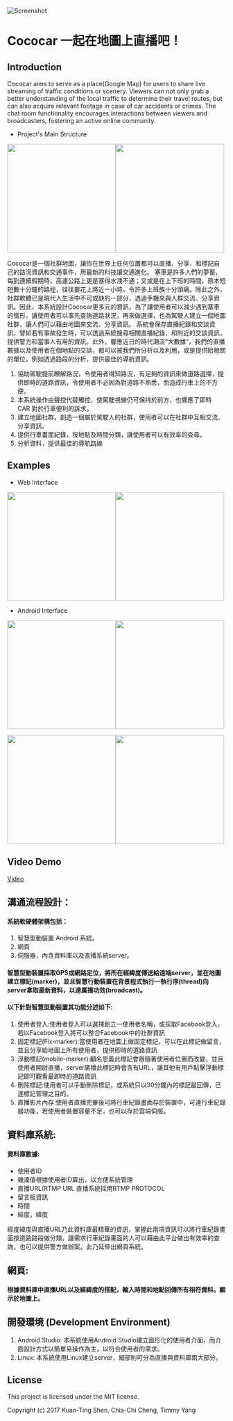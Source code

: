 ![Screenshot](cococar.png)

# Cococar 一起在地圖上直播吧！
## Introduction
Cococar aims to serve as a place(Google Map) for users to share live streaming of traffic conditions or scenery. Viewers can not only grab a better understanding of the local traffic to determine their travel routes, but can also acquire relevant footage in case of car accidents or crimes.  The chat room functionality encourages interactions between viewers and broadcasters, fostering an active online community.

- Project's Main Structure

<img width="250" style="display:inline-block" src="https://imgur.com/SinxUNQ.png"><img  width="250" style="display:inline-block" src="https://imgur.com/InovxoF.png">


Cococar是一個社群地圖，讓你在世界上任何位置都可以直播、分享、和標記自己的路況資訊和交通事件，用最新的科技讓交通進化。
塞車是許多人們的夢靨，每到連續假期時，高速公路上更是塞得水洩不通；又或是在上下班的時間，原本短短數十分鐘的路程，往往要花上將近一小時，令許多上班族十分頭痛。除此之外，社群軟體已是現代人生活中不可或缺的一部分，透過手機來與人群交流、分享資訊。因此，本系統設計Cococar更多元的資訊，為了讓使用者可以減少遇到塞車的情形，讓使用者可以事先查詢道路狀況，再來做選擇，也為駕駛人建立一個地圖社群，讓人們可以藉由地圖來交流、分享資訊。
系統會保存直播紀錄和交談資訊，譬如若有事故發生時，可以透過系統搜尋相關直播紀錄，和附近的交談資訊，提供警方和當事人有用的資訊。此外，響應近日的時代潮流“大數據”，我們的直播數據以及使用者在個地點的交談，都可以被我們所分析以及利用，或是提供給相關的單位，例如透過路段的分析，提供最佳的導航資訊。
1. 協助駕駛提前瞭解路況，令使用者得知路況，有足夠的資訊來做道路選擇，提供即時的道路資訊，令使用者不必因為對道路不熟悉，而造成行車上的不方便。
2. 本系統操作由聲控代替觸控，使駕駛視線仍可保持於前方，也響應了即時 CAR 對於行車便利的訴求。
3. 建立地圖社群，創造一個屬於駕駛人的社群，使用者可以在社群中互相交流、分享資訊。
4. 提供行車畫面紀錄，按地點及時間分類，讓使用者可以有效率的查尋。
5. 分析資料，提供最佳的導航路線


## Examples
- Web Interface

<img width="250" style="display:inline-block" src="https://imgur.com/fuOARAo.png"><img  width="250" style="display:inline-block" src="https://imgur.com/IyQigws.png">

- Android Interface

<img width="250" style="display:inline-block" src="https://imgur.com/Wf3ohJG.png"><img  width="250" style="display:inline-block" src="https://imgur.com/72mcmZx.png">

<img width="250" style="display:inline-block" src="https://imgur.com/aeuacEw.png"><img  width="250" style="display:inline-block" src="https://imgur.com/Cgkkbio.png">

## Video Demo
[Video](https://youtu.be/X2NWeaYWHeQ)


## 溝通流程設計：
#### 系統軟硬體架構包括： 
1. 	智慧型動裝置 Android 系統。 
2.	網頁
3.  伺服器，內含資料庫以及直播系統server。

#### 智慧型動裝置採取GPS或網路定位，將所在經緯度傳送給遠端server，並在地圖建立標記(marker)，並且智慧行動裝置在背景程式執行一執行序(thread)向server拿取最新資料，以達廣播功效(broadcast)。

#### 以下針對智慧型動裝置其功能分述如下:
1. 	使用者登入:使用者登入可以選擇創立一使用者名稱，或採取Facebook登入，若以Facebook登入將可以整合Facebook中的社群資訊
2. 	固定標記(Fix-marker):當使用者在地圖上做固定標記，可以在此標記做留言，並且分享給地圖上所有使用者，提供即時的道路資訊
3.	浮動標記(mobile-marker):顧名思義此標記會跟隨著使用者位置而改變，並且使用者開啟直播，server廣播此標記時會含有URL，讓其他有用戶點擊浮動標記即可觀看最即時的道路資訊
4.	刪除標記:使用者可以手動刪除標記，或系統只以30分鐘內的標記最回傳，已達標記管理之目的。
5.	直播影片內存:使用者直播完畢後可將行車紀錄畫面存於裝置中，可達行車紀錄器功能，若使用者裝置容量不足，也可以存於雲端伺服。

## 資料庫系統:
#### 資料庫數據:
- 	使用者ID
- 	雜湊值根據使用者ID算出，以方便系統管理
-	直播URL(RTMP URL 直播系統採用RTMP PROTOCOL
-	留言板資訊
-	時間
-	經度，緯度

經度緯度與直播URL乃此資料庫最精華的資訊，掌握此兩項資訊可以將行車紀錄畫面按道路路段做分類，讓需求行車紀錄畫面的人可以藉由此平台做出有效率的查詢，也可以提供警方做辦案。此乃延伸出網頁系統。

## 網頁:
#### 根據資料庫中直播URL以及經緯度的搭配，輸入時間和地點回傳所有相符資料。顯示於地圖上。

## 開發環境 (Development Environment)
1. Android Studio: 本系統使用Android Studio建立圖形化的使用者介面，而介面設計方式以簡單易操作為主，以符合使用者的需求。
2. Linux: 本系統使用Linux建立server，細部則可分為直播與資料庫兩大部分。 

## License 
This project is licensed under the MIT license.

Copyright (c) 2017 Kuan-Ting Shen, Chia-Chi Cheng, Timmy Yang

